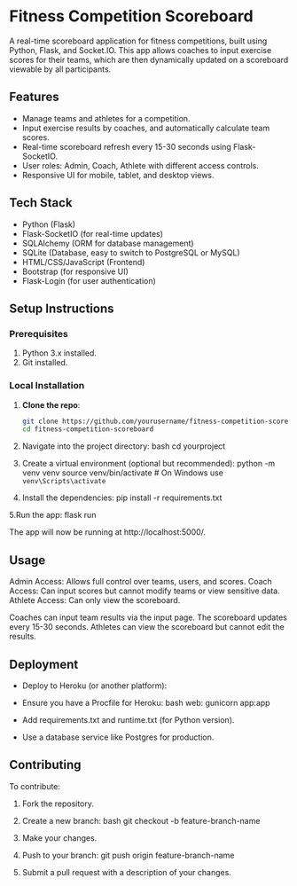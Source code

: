 # Fitness Competition Scoreboard

A real-time scoreboard application for fitness competitions, built using Python, Flask, and Socket.IO. This app allows coaches to input exercise scores for their teams, which are then dynamically updated on a scoreboard viewable by all participants.

## Features

- Manage teams and athletes for a competition.
- Input exercise results by coaches, and automatically calculate team scores.
- Real-time scoreboard refresh every 15-30 seconds using Flask-SocketIO.
- User roles: Admin, Coach, Athlete with different access controls.
- Responsive UI for mobile, tablet, and desktop views.

## Tech Stack

- Python (Flask)
- Flask-SocketIO (for real-time updates)
- SQLAlchemy (ORM for database management)
- SQLite (Database, easy to switch to PostgreSQL or MySQL)
- HTML/CSS/JavaScript (Frontend)
- Bootstrap (for responsive UI)
- Flask-Login (for user authentication)
  
## Setup Instructions

### Prerequisites
1. Python 3.x installed.
2. Git installed.

### Local Installation

1. **Clone the repo**:
   ```bash
   git clone https://github.com/yourusername/fitness-competition-scoreboard.git
   cd fitness-competition-scoreboard

2. Navigate into the project directory:
bash
cd yourproject

3. Create a virtual environment (optional but recommended):
python -m venv venv
source venv/bin/activate  # On Windows use `venv\Scripts\activate`

4. Install the dependencies:
pip install -r requirements.txt

5.Run the app: 
flask run

The app will now be running at http://localhost:5000/.

## Usage
Admin Access: Allows full control over teams, users, and scores.
Coach Access: Can input scores but cannot modify teams or view sensitive data.
Athlete Access: Can only view the scoreboard.

Coaches can input team results via the input page.
The scoreboard updates every 15-30 seconds.
Athletes can view the scoreboard but cannot edit the results.

## Deployment
 - Deploy to Heroku (or another platform):

 - Ensure you have a Procfile for Heroku:
bash
web: gunicorn app:app

- Add requirements.txt and runtime.txt (for Python version).

- Use a database service like Postgres for production.


## Contributing
To contribute:

1. Fork the repository.
  
2. Create a new branch:
bash
git checkout -b feature-branch-name

3. Make your changes.

4. Push to your branch:
git push origin feature-branch-name

5. Submit a pull request with a description of your changes.
